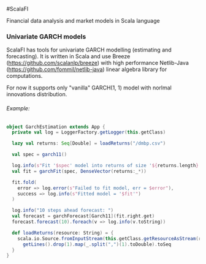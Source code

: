 #ScalaFI

Financial data analysis and market models in Scala language

### Univariate GARCH models
ScalaFI has tools for univariate GARCH modelling (estimating and forecasting). It is written in Scala and use Breeze (https://github.com/scalanlp/breeze) with high performance Netlib-Java (https://github.com/fommil/netlib-java) linear algebra library for computations.

For now it supports only "vanilla" GARCH(1, 1) model with norlmal innovations distribution.

###### Example:
```scala
object GarchEstimation extends App {
  private val log = LoggerFactory.getLogger(this.getClass)

  lazy val returns: Seq[Double] = loadReturns("/dmbp.csv")

  val spec = garch11()

  log.info(s"Fit '$spec' model into returns of size '${returns.length}'")
  val fit = garchFit(spec, DenseVector(returns:_*))

  fit.fold(
    error => log.error(s"Failed to fit model, err = $error"),
    success => log.info(s"Fitted model = '$fit'")
  )

  log.info("10 steps ahead forecast: ")
  val forecast = garchForecast[Garch11](fit.right.get)
  forecast.forecast(10).foreach(v => log.info(v.toString))

  def loadReturns(resource: String) = {
    scala.io.Source.fromInputStream(this.getClass.getResourceAsStream(resource)).
      getLines().drop(1).map(_.split(",")(1).toDouble).toSeq
  }
}
```
